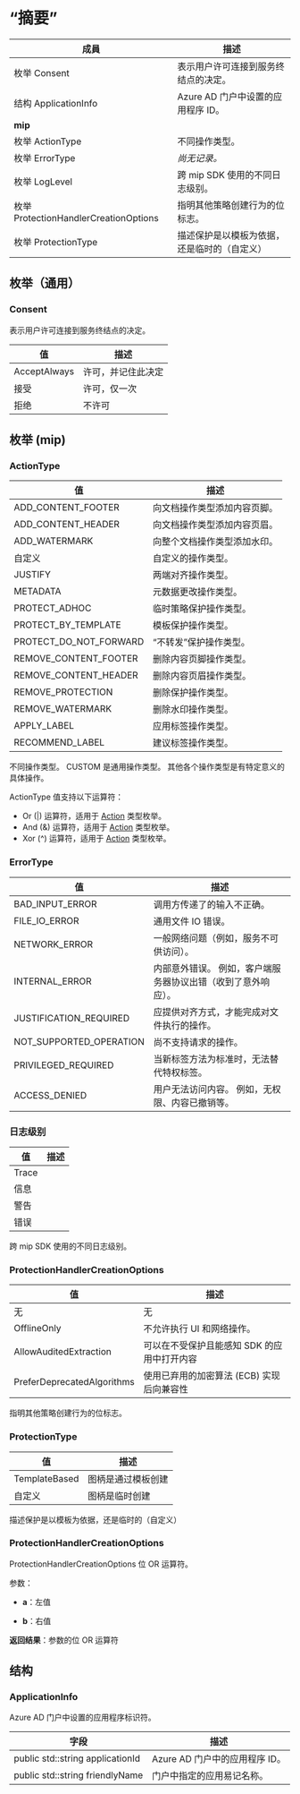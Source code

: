 # <a name="summary"></a>“摘要”
 成員                        | 描述                                
--------------------------------|---------------------------------------------
 枚举 Consent       |  表示用户许可连接到服务终结点的决定。
 结构 ApplicationInfo  |  Azure AD 门户中设置的应用程序 ID。
**mip** |
 枚举 ActionType       |  不同操作类型。
 枚举 ErrorType       | _尚无记录。_
 枚举 LogLevel       |  跨 mip SDK 使用的不同日志级别。
 枚举 ProtectionHandlerCreationOptions       |  指明其他策略创建行为的位标志。
 枚举 ProtectionType       |  描述保护是以模板为依据，还是临时的（自定义）

  
## <a name="enumerations-common"></a>枚举（通用）
  
### <a name="consent"></a>Consent
表示用户许可连接到服务终结点的决定。

 值                         | 描述                                
--------------------------------|---------------------------------------------
AcceptAlways            | 许可，并记住此决定
接受            | 许可，仅一次
拒绝            | 不许可
  
## <a name="enumerations-mip"></a>枚举 (mip)

### <a name="actiontype"></a>ActionType

 值                         | 描述                                
--------------------------------|---------------------------------------------
ADD_CONTENT_FOOTER            | 向文档操作类型添加内容页脚。
ADD_CONTENT_HEADER            | 向文档操作类型添加内容页眉。
ADD_WATERMARK            | 向整个文档操作类型添加水印。
自定义            | 自定义的操作类型。
JUSTIFY            | 两端对齐操作类型。
METADATA            | 元数据更改操作类型。
PROTECT_ADHOC            | 临时策略保护操作类型。
PROTECT_BY_TEMPLATE            | 模板保护操作类型。
PROTECT_DO_NOT_FORWARD            | “不转发”保护操作类型。
REMOVE_CONTENT_FOOTER            | 删除内容页脚操作类型。
REMOVE_CONTENT_HEADER            | 删除内容页眉操作类型。
REMOVE_PROTECTION            | 删除保护操作类型。
REMOVE_WATERMARK            | 删除水印操作类型。
APPLY_LABEL            | 应用标签操作类型。
RECOMMEND_LABEL            | 建议标签操作类型。
不同操作类型。
CUSTOM 是通用操作类型。 其他各个操作类型是有特定意义的具体操作。
  
ActionType 值支持以下运算符：

* Or (|) 运算符，适用于 [Action](class_mip_action.md) 类型枚举。  
* And (&) 运算符，适用于 [Action](class_mip_action.md) 类型枚举。  
* Xor (^) 运算符，适用于 [Action](class_mip_action.md) 类型枚举。  

### <a name="errortype"></a>ErrorType

 值                         | 描述                                
--------------------------------|---------------------------------------------
BAD_INPUT_ERROR            | 调用方传递了的输入不正确。
FILE_IO_ERROR            | 通用文件 IO 错误。
NETWORK_ERROR            | 一般网络问题（例如，服务不可供访问）。
INTERNAL_ERROR            | 内部意外错误。 例如，客户端服务器协议出错（收到了意外响应）。
JUSTIFICATION_REQUIRED            | 应提供对齐方式，才能完成对文件执行的操作。
NOT_SUPPORTED_OPERATION            | 尚不支持请求的操作。
PRIVILEGED_REQUIRED            | 当新标签方法为标准时，无法替代特权标签。
ACCESS_DENIED            | 用户无法访问内容。 例如，无权限、内容已撤销等。
  
### <a name="loglevel"></a>日志级别

 值                         | 描述                                
--------------------------------|---------------------------------------------
Trace            | 
信息            | 
警告            | 
错误            | 
跨 mip SDK 使用的不同日志级别。
  
### <a name="protectionhandlercreationoptions"></a>ProtectionHandlerCreationOptions

 值                         | 描述                                
--------------------------------|---------------------------------------------
无            | 无
OfflineOnly            | 不允许执行 UI 和网络操作。
AllowAuditedExtraction            | 可以在不受保护且能感知 SDK 的应用中打开内容
PreferDeprecatedAlgorithms            | 使用已弃用的加密算法 (ECB) 实现后向兼容性
指明其他策略创建行为的位标志。
  
### <a name="protectiontype"></a>ProtectionType

 值                         | 描述                                
--------------------------------|---------------------------------------------
TemplateBased            | 图柄是通过模板创建
自定义            | 图柄是临时创建
描述保护是以模板为依据，还是临时的（自定义）
  
### <a name="protectionhandlercreationoptions"></a>ProtectionHandlerCreationOptions

ProtectionHandlerCreationOptions 位 OR 运算符。

参数： 
 
* **a**：左值 

* **b**：右值
  
**返回结果**：参数的位 OR 运算符
  


## <a name="structures"></a>结构

### <a name="applicationinfo"></a>ApplicationInfo 
Azure AD 门户中设置的应用程序标识符。
  
 字段                        | 描述                                
--------------------------------|---------------------------------------------
 public std::string applicationId  | Azure AD 门户中的应用程序 ID。
 public std::string friendlyName  | 门户中指定的应用易记名称。
  

